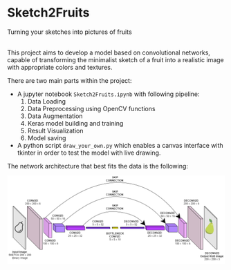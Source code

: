 # Sketch2Fruits
Turning your sketches into pictures of fruits

<br>
This project aims to develop a model based on convolutional networks, capable of transforming the minimalist sketch of a fruit into a realistic image with appropriate colors and textures.  

There are two main parts within the project:
* A jupyter notebook `Sketch2Fruits.ipynb` with following pipeline:
    1. Data Loading
    2. Data Preprocessing using OpenCV functions
    3. Data Augmentation
    4. Keras model building and training
    5. Result Visualization
    6. Model saving
* A python script `draw_your_own.py` which enables a canvas interface with tkinter in order to test the model with live drawing.

The network architecture that best fits the data is the following:

![architecture](images/network_architecture.png)


